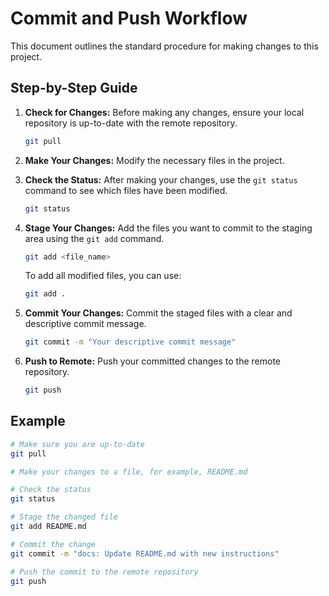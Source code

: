 # Commit and Push Workflow

This document outlines the standard procedure for making changes to this project.

## Step-by-Step Guide

1.  **Check for Changes:** Before making any changes, ensure your local repository is up-to-date with the remote repository.
    ```bash
    git pull
    ```

2.  **Make Your Changes:** Modify the necessary files in the project.

3.  **Check the Status:** After making your changes, use the `git status` command to see which files have been modified.
    ```bash
    git status
    ```

4.  **Stage Your Changes:** Add the files you want to commit to the staging area using the `git add` command.
    ```bash
    git add <file_name>
    ```
    To add all modified files, you can use:
    ```bash
    git add .
    ```

5.  **Commit Your Changes:** Commit the staged files with a clear and descriptive commit message.
    ```bash
    git commit -m "Your descriptive commit message"
    ```

6.  **Push to Remote:** Push your committed changes to the remote repository.
    ```bash
    git push
    ```

## Example

```bash
# Make sure you are up-to-date
git pull

# Make your changes to a file, for example, README.md

# Check the status
git status

# Stage the changed file
git add README.md

# Commit the change
git commit -m "docs: Update README.md with new instructions"

# Push the commit to the remote repository
git push
```
